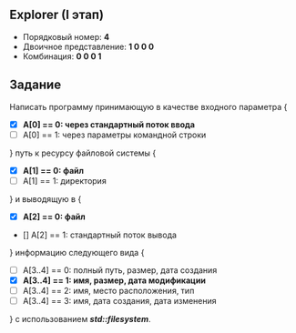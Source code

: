 ## Explorer (I этап)

- Порядковый номер: **4**
- Двоичное представление: **1 0 0 0**
- Комбинация: **0 0 0 1**


## Задание
Написать программу принимающую в качестве входного параметра {
- [X] **A[0] == 0: через стандартный поток ввода**
- [ ] A[0] == 1: через параметры командной строки

} путь к ресурсу файловой системы { 
- [X] **A[1] == 0: файл**
- [ ] A[1] == 1: директория

} и выводящую в { 
- [X] **A[2] == 0: файл**
- [] A[2] == 1: стандартный поток вывода

} информацию следующего вида { 
- [ ] A[3..4] == 0: полный путь, размер, дата создания
- [X] **A[3..4] == 1: имя, размер, дата модификации**
- [ ] A[3..4] == 2: имя, место расположения, тип
- [ ] A[3..4] == 3: имя, дата создания, дата изменения

} c использованием ***std::filesystem***.
